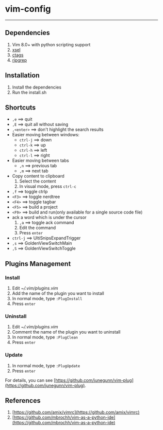 # vim-config

---------------------

## Dependencies
  1. Vim 8.0+ with python scripting support
  2. [xsel](http://www.kfish.org/software/xsel/)
  3. [ctags](https://github.com/universal-ctags/ctags)
  4. [ripgrep](https://github.com/BurntSushi/ripgrep)

## Installation

  1. Install the dependencies
  2. Run the install.sh

## Shortcuts

  - `,e`  ==> quit
  - `,E`  ==> quit all without saving
  - `,<enter>`  ==> don't highlight the search results
  - Easier moving between windows:
    + `ctrl-j`  ==> down
    + `ctrl-k`  ==> up
    + `ctrl-h`  ==> left
    + `ctrl-l`  ==> right
  - Easier moving between tabs
    + `,n`  ==> previous tab
    + `,m`  ==> next tab
  - Copy content to clipboard
    1. Select the content
    2. In visual mode, press `ctrl-c`
  - `,f`  ==> toggle ctrlp
  - `<F3>`  ==> toggle nerdtree
  - `<F4>`  ==> toggle tagbar
  - `<F5>`  ==> build a project
  - `<F9>`  ==> build and run(only available for a single source code file)
  - ack a word which is under the cursor
    1. `,a` ==> toggle ack command
    2. Edit the command
    3. Press `enter`
  - `ctrl-j`  ==> UltiSnipsExpandTrigger
  - `,s`    ==> GoldenViewSwitchMain
  - `,S`    ==> GoldenViewSwitchToggle

## Plugins Management

### Install

  1. Edit *~/.vim/plugins.vim*
  2. Add the name of the plugin you want to install
  3. In normal mode, type `:PlugInstall`
  4. Press `enter`

### Uninstall

  1. Edit *~/.vim/plugins.vim*
  2. Comment the name of the plugin you want to uninstall
  3. In normal mode, type `:PlugClean`
  4. Press `enter`

### Update

  1. In normal mode, type `:PlugUpdate`
  2. Press `enter`

For details, you can see [https://github.com/junegunn/vim-plug](https://github.com/junegunn/vim-plug).

## References

  1. [https://github.com/amix/vimrc](https://github.com/amix/vimrc)
  2. [https://github.com/mbrochh/vim-as-a-python-ide](https://github.com/mbrochh/vim-as-a-python-ide)

